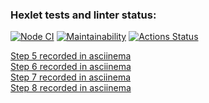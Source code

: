 ### Hexlet tests and linter status:
[![Node CI](https://github.com/denikeev/frontend-project-lvl1/actions/workflows/lint.yml/badge.svg)](https://github.com/denikeev/frontend-project-lvl1/actions/workflows/lint.yml)
[![Maintainability](https://api.codeclimate.com/v1/badges/1a811fedb0839e939026/maintainability)](https://codeclimate.com/github/denikeev/frontend-project-lvl1/maintainability)
[![Actions Status](https://github.com/denikeev/frontend-project-lvl1/workflows/hexlet-check/badge.svg)](https://github.com/denikeev/frontend-project-lvl1/actions)      

[Step 5 recorded in asciinema](https://asciinema.org/a/j7m6Pd3zPaI4l5KsZj9Hj0qiz)  
[Step 6 recorded in asciinema](https://asciinema.org/a/dWCBZ2EsVdbwwhI1bPi1osbTW)  
[Step 7 recorded in asciinema](https://asciinema.org/a/cz1qYzfSqP1tCy86GdZR422Jm)  
[Step 8 recorded in asciinema](https://asciinema.org/a/gqlN8wsKjpdfUapVvJdVVqQIb)  
